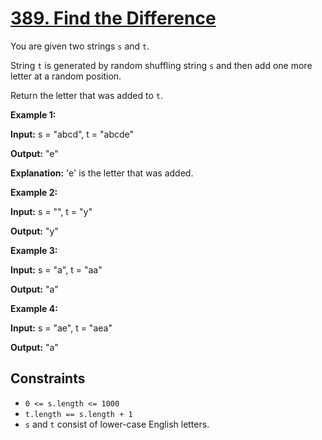 # [389. Find the Difference](https://leetcode.com/problems/find-the-difference/)

You are given two strings `s` and `t`.

String `t` is generated by random shuffling string `s` and then add one more letter at a random position.

Return the letter that was added to `t`.

**Example 1:**

**Input:** s = "abcd", t = "abcde"

**Output:** "e"

**Explanation:** 'e' is the letter that was added.

**Example 2:**

**Input:** s = "", t = "y"

**Output:** "y"

**Example 3:**

**Input:** s = "a", t = "aa"

**Output:** "a"

**Example 4:**

**Input:** s = "ae", t = "aea"

**Output:** "a"

## Constraints

- `0 <= s.length <= 1000`
- `t.length == s.length + 1`
- `s` and `t` consist of lower-case English letters.
